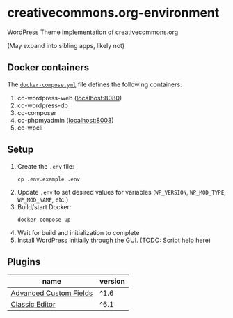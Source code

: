 # creativecommons.org-environment

WordPress Theme implementation of creativecommons.org

(May expand into sibling apps, likely not)


## Docker containers

The [`docker-compose.yml`](docker-comose.yml) file defines the following
containers:

1. cc-wordpress-web ([localhost:8080](http://localhost:8080/))
2. cc-wordpress-db
3. cc-composer
4. cc-phpmyadmin ([localhost:8003](http://localhost:8003/))
5. cc-wpcli


## Setup

1. Create the `.env` file:
    ```shell
    cp .env.example .env
    ```
2. Update `.env` to set desired values for variables (`WP_VERSION`,
   `WP_MOD_TYPE`, `WP_MOD_NAME`, etc.)
3. Build/start Docker:
    ```shell
    docker compose up
    ```
4. Wait for build and initialization to complete
5. Install WordPress initially through the GUI. (TODO: Script help here)


## Plugins 
| name | version |
| --- | --- |
| [Advanced Custom Fields](https://wordpress.org/plugins/advanced-custom-fields/) | ^1.6 |
| [Classic Editor](https://wordpress.org/plugins/classic-editor/) | ^6.1 |